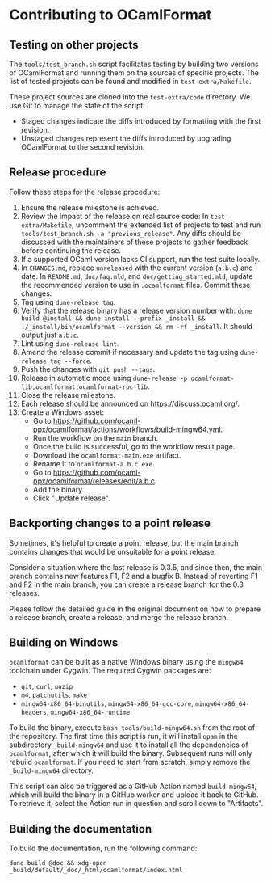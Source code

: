 # Contributing to OCamlFormat

## Testing on other projects

The `tools/test_branch.sh` script facilitates testing by building two versions of OCamlFormat and running them on the sources of specific projects. The list of tested projects can be found and modified in `test-extra/Makefile`.

These project sources are cloned into the `test-extra/code` directory. We use Git to manage the state of the script:

- Staged changes indicate the diffs introduced by formatting with the first revision.
- Unstaged changes represent the diffs introduced by upgrading OCamlFormat to the second revision.

## Release procedure

Follow these steps for the release procedure:

1. Ensure the release milestone is achieved.
2. Review the impact of the release on real source code: In `test-extra/Makefile`, uncomment the extended list of projects to test and run `tools/test_branch.sh -a "previous_release"`. Any diffs should be discussed with the maintainers of these projects to gather feedback before continuing the release.
3. If a supported OCaml version lacks CI support, run the test suite locally.
4. In `CHANGES.md`, replace `unreleased` with the current version (`a.b.c`) and date. In `README.md`, `doc/faq.mld`, and `doc/getting_started.mld`, update the recommended version to use in `.ocamlformat` files. Commit these changes.
5. Tag using `dune-release tag`.
6. Verify that the release binary has a release version number with: `dune build @install && dune install --prefix _install && ./_install/bin/ocamlformat --version && rm -rf _install`. It should output just `a.b.c`.
7. Lint using `dune-release lint`.
8. Amend the release commit if necessary and update the tag using `dune-release tag --force`.
9. Push the changes with `git push --tags`.
10. Release in automatic mode using `dune-release -p ocamlformat-lib,ocamlformat,ocamlformat-rpc-lib`.
11. Close the release milestone.
12. Each release should be announced on <https://discuss.ocaml.org/>.
13. Create a Windows asset:
    - Go to <https://github.com/ocaml-ppx/ocamlformat/actions/workflows/build-mingw64.yml>.
    - Run the workflow on the `main` branch.
    - Once the build is successful, go to the workflow result page.
    - Download the `ocamlformat-main.exe` artifact.
    - Rename it to `ocamlformat-a.b.c.exe`.
    - Go to <https://github.com/ocaml-ppx/ocamlformat/releases/edit/a.b.c>.
    - Add the binary.
    - Click "Update release".

## Backporting changes to a point release

Sometimes, it's helpful to create a point release, but the main branch contains changes that would be unsuitable for a point release.

Consider a situation where the last release is 0.3.5, and since then, the main branch contains new features F1, F2 and a bugfix B. Instead of reverting F1 and F2 in the main branch, you can create a release branch for the 0.3 releases.

Please follow the detailed guide in the original document on how to prepare a release branch, create a release, and merge the release branch.

## Building on Windows

`ocamlformat` can be built as a native Windows binary using the `mingw64` toolchain under Cygwin. The required Cygwin packages are:

- `git`, `curl`, `unzip`
- `m4`, `patchutils`, `make`
- `mingw64-x86_64-binutils`, `mingw64-x86_64-gcc-core`, `mingw64-x86_64-headers`, `mingw64-x86_64-runtime`

To build the binary, execute `bash tools/build-mingw64.sh` from the root of the repository. The first time this script is run, it will install `opam` in the subdirectory `_build-mingw64` and use it to install all the dependencies of `ocamlformat`, after which it will build the binary. Subsequent runs will only rebuild `ocamlformat`. If you need to start from scratch, simply remove the `_build-mingw64` directory.

This script can also be triggered as a GitHub Action named `build-mingw64`, which will build the binary in a GitHub worker and upload it back to GitHub. To retrieve it, select the Action run in question and scroll down to "Artifacts".

## Building the documentation

To build the documentation, run the following command:

```
dune build @doc && xdg-open _build/default/_doc/_html/ocamlformat/index.html
```
